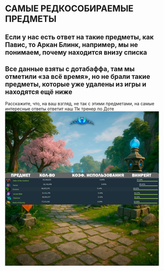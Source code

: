 # САМЫЕ РЕДКОСОБИРАЕМЫЕ ПРЕДМЕТЫ

## Если у нас есть ответ на такие предметы, как Павис, то Аркан Блинк, например, мы не понимаем, почему находится внизу списка
## Все данные взяты с дотабаффа, там мы отметили «за всё время», но не брали такие предметы, которые уже удалены из игры и находятся ещё ниже

Расскажите, что, на ваш взгляд, не так с этими предметами, на самые интересные ответы ответит наш 11к тренер по Доте
![фото](74FhKZG7GVmcNy7r1sOfI9pcdrRRPTmXkKv3jJhTs8p9chyPgr2CBl-iRW_R9k519f2usInUvkHQsxYxT3BuVDF_-1.jpg)